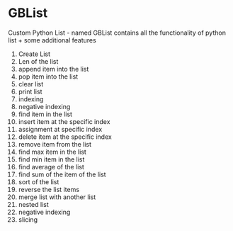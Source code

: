 # GBList
Custom Python List - named GBList contains all the functionality of python list + some additional features

1. Create List
2. Len of the list
3. append item into the list
4. pop item into the list
5. clear list
6. print list
7. indexing
8. negative indexing
9. find item in the list
10. insert item at the specific index
11. assignment at specific index
12. delete item at the specific index
13. remove item from the list
14. find max item in the list
15. find min item in the list
16. find average of the list
17. find sum of the item of the list
18. sort of the list
19. reverse the list items
20. merge list with another list
21. nested list
22. negative indexing
23. slicing
